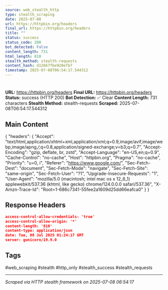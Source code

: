 ```yaml
---
source: web_stealth_http
type: stealth_scraping
date: 2025-07-08
url: https://httpbin.org/headers
final_url: https://httpbin.org/headers
title: ""
status: success
status_code: 200
bot_detected: False
content_length: 731
html_length: 810
stealth_method: stealth-requests
content_hash: d12667fbe920efb7
timestamp: 2025-07-08T06:54:17.544312
---
```


#

**URL:** https://httpbin.org/headers
**Final URL:** https://httpbin.org/headers
**Status:** success (HTTP 200)
**Bot Detection:** ✅ Clear
**Content Length:** 731 characters
**Stealth Method:** stealth-requests
**Scraped:** 2025-07-08T06:54:17.544312

## Main Content

{ "headers": { "Accept": "text/html,application/xhtml+xml,application/xml;q=0.9,image/avif,image/webp,image/apng,*/*;q=0.8,application/signed-exchange;v=b3;q=0.7", "Accept-Encoding": "gzip, deflate, br, zstd", "Accept-Language": "en-US,en;q=0.9", "Cache-Control": "no-cache", "Host": "httpbin.org", "Pragma": "no-cache", "Priority": "u=0, i", "Referer": "https://www.google.com/", "Sec-Fetch-Dest": "document", "Sec-Fetch-Mode": "navigate", "Sec-Fetch-Site": "same-origin", "Sec-Fetch-User": "?1", "Upgrade-Insecure-Requests": "1", "User-Agent": "mozilla/5.0 (macintosh; intel mac os x 12_6_1) applewebkit/537.36 (khtml, like gecko) chrome/124.0.0.0 safari/537.36", "X-Amzn-Trace-Id": "Root=1-686c7341-55fee2a1609d25dd66eafca0" } }







## Response Headers

```json
access-control-allow-credentials: 'true'
access-control-allow-origin: '*'
content-length: '810'
content-type: application/json
date: Tue, 08 Jul 2025 01:24:17 GMT
server: gunicorn/19.9.0

```

## Tags

#web_scraping #stealth #http_only #stealth_success #stealth_requests

---
*Scraped via HTTP stealth framework on 2025-07-08 06:54:17*
